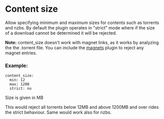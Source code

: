 # Content size

Allow specifying minimum and maximum sizes for contents such as torrents and nzbs. By default the plugin operates in "strict" mode where if the size of a download cannot be determined it will be rejected.

**Note:** content_size doesn't work with magnet links, as it works by analyzing the the .torrent file. You can include the [magnets](/Plugins/magnets) plugin to reject any magnet entries.

### Example:

```
content_size:
  min: 12
  max: 1200
  strict: no
```

Size is given in MB

This would reject all torrents below 12MB and above 1200MB and over rides the strict behaviour. Same would work also for nzbs.